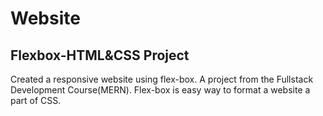 # Website
## Flexbox-HTML&CSS Project

Created a responsive website using flex-box. A project from the Fullstack Development Course(MERN).
Flex-box is easy way to format a website a part of CSS.

